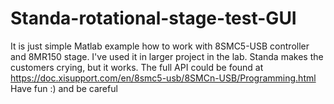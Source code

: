 # Standa-rotational-stage-test-GUI
It is just simple Matlab example how to work with 8SMC5-USB controller and 8MR150 stage. I've used it in larger project in the lab.
Standa makes the customers crying, but it works. The full API could be found at https://doc.xisupport.com/en/8smc5-usb/8SMCn-USB/Programming.html
Have fun :) and be careful
